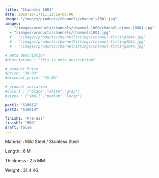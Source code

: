 ```yaml
---
title: "Channels 1001"
date: 2019-10-17T11:22:16+06:00
image: "/images/products/channels/channels1001.jpg"
images: 
  - "/images/products/channels/channel-1000/channel-dimen-10001.jpg"
  - "/images/products/channels/channels1001.jpg"
  # - "/images/products/channelFittings/channel-fitting1044.jpg"
  # - "/images/products/channelFittings/channel-fitting1044.jpg"
  # - "/images/products/channelFittings/channel-fitting1044.jpg"

# meta description
#description : "this is meta description"

# product Price
#price: "30.00"
#discount_price: "25.00"

# product variation
#colors : ["black","white","gray"]
#sizes : ["small","medium","large"]

part1: "S1001G"
part2: "S1001H"

finish1: "Pre-Gal"
finish2: "HDG"
draft: false
---
```


Material : Mild Steel / Stainless Steel 

Length : 6 M

Thickness : 2.5 MM

Weight : 31.4 KG